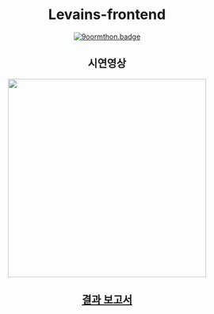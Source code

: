 <div align=center> 

# Levains-frontend

[![9oormthon.badge](https://9oormthon-badge.minung.dev/badge.svg?text=%EB%A5%B4%EB%B0%A9%EC%9D%B4%EB%84%A4&speed=2)](https://9oormthon-badge.minung.dev)

</div>

<div align=center> 

## 시연영상

<img src="https://user-images.githubusercontent.com/62178788/208248296-59440ce0-7f25-4f4e-af1f-8a771c358e8e.gif" width="400px"/>

## [결과 보고서](https://s3.us-west-2.amazonaws.com/secure.notion-static.com/7902525a-b407-4dbb-ac98-e6526987d29d/%EB%A9%98%EB%8F%84%EB%A1%B1%EC%A3%BC%EB%A9%8D_%EA%B2%B0%EA%B3%BC%EB%B3%B4%EA%B3%A0%EC%84%9C.pdf?X-Amz-Algorithm=AWS4-HMAC-SHA256&X-Amz-Content-Sha256=UNSIGNED-PAYLOAD&X-Amz-Credential=AKIAT73L2G45EIPT3X45%2F20230303%2Fus-west-2%2Fs3%2Faws4_request&X-Amz-Date=20230303T015257Z&X-Amz-Expires=86400&X-Amz-Signature=97a396079f2386017a4d8150c3bcd5c02cd61ab246da33c176dca2d84cfaef06&X-Amz-SignedHeaders=host&response-content-disposition=filename%3D%22%25EB%25A9%2598%25EB%258F%2584%25EB%25A1%25B1%25EC%25A3%25BC%25EB%25A9%258D%2520%25EA%25B2%25B0%25EA%25B3%25BC%25EB%25B3%25B4%25EA%25B3%25A0%25EC%2584%259C.pdf%22&x-id=GetObject)

</div>
